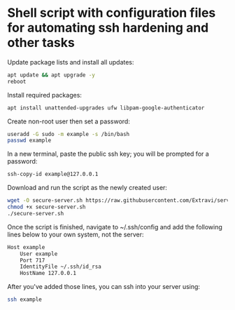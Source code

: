 # Shell script with configuration files for automating ssh hardening and other tasks 

Update package lists and install all updates:

```bash
apt update && apt upgrade -y
reboot
```

Install required packages:

```bash
apt install unattended-upgrades ufw libpam-google-authenticator
```

Create non-root user then set a password:

```bash
useradd -G sudo -m example -s /bin/bash
passwd example
```

In a new terminal, paste the public ssh key; you will be prompted for a password:

```bash
ssh-copy-id example@127.0.0.1
```

Download and run the script as the newly created user:

```bash
wget -O secure-server.sh https://raw.githubusercontent.com/Extravi/server-security/main/secure-server.sh
chmod +x secure-server.sh
./secure-server.sh
```


Once the script is finished, navigate to ~/.ssh/config and add the following lines below to your own system, not the server:

```bash
Host example
	User example
	Port 717
	IdentityFile ~/.ssh/id_rsa
	HostName 127.0.0.1
```

After you've added those lines, you can ssh into your server using:

```bash
ssh example
```
